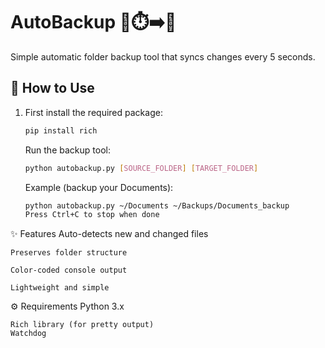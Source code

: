 # AutoBackup 📂⏱️➡️📂

Simple automatic folder backup tool that syncs changes every 5 seconds.

## 🚀 How to Use

1. First install the required package:
    ```bash
    pip install rich
    ```
    Run the backup tool:
    ```bash
    python autobackup.py [SOURCE_FOLDER] [TARGET_FOLDER]
    ```
    Example (backup your Documents):

    ```bash
    python autobackup.py ~/Documents ~/Backups/Documents_backup
    Press Ctrl+C to stop when done
    ```

✨ Features
    Auto-detects new and changed files

    Preserves folder structure

    Color-coded console output

    Lightweight and simple

⚙️ Requirements
    Python 3.x

    Rich library (for pretty output)
    Watchdog